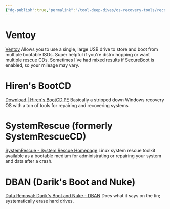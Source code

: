 ```yaml
---
{"dg-publish":true,"permalink":"/tool-deep-dives/os-recovery-tools/recovery-tools-index/","noteIcon":""}
---
```


# Ventoy
[Ventoy](https://www.ventoy.net/en/index.html)
Allows you to use a single, large USB drive to store and boot from multiple bootable ISOs. Super helpful if you're distro hopping or want multiple rescue CDs. Sometimes I've had mixed results if SecureBoot is enabled, so your mileage may vary.

# Hiren's BootCD
[Download | Hiren's BootCD PE](https://www.hirensbootcd.org/download/)
Basically a stripped down Windows recovery OS with a ton of tools for repairing and recovering systems

# SystemRescue (formerly SystemRescueCD)
[SystemRescue - System Rescue Homepage](https://www.system-rescue.org/)
Linux system rescue toolkit available as a bootable medium for administrating or repairing your system and data after a crash.

# DBAN (Darik's Boot and Nuke)
[Data Removal: Darik's Boot and Nuke - DBAN](https://dban.org/)
Does what it says on the tin; systematically erase hard drives.